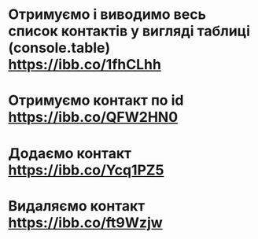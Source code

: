 # Отримуємо і виводимо весь список контактів у вигляді таблиці (console.table) https://ibb.co/1fhCLhh 
# Отримуємо контакт по id  https://ibb.co/QFW2HN0
# Додаємо контакт   https://ibb.co/Ycq1PZ5
# Видаляємо контакт https://ibb.co/ft9Wzjw
